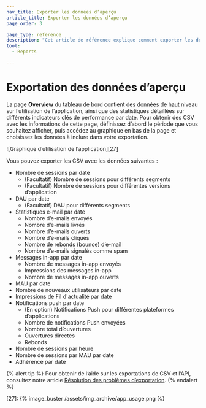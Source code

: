 ```yaml
---
nav_title: Exporter les données d’aperçu
article_title: Exporter les données d’aperçu
page_order: 3

page_type: reference
description: "Cet article de référence explique comment exporter les données sur l’utilisation des applications."
tool: 
  - Reports

---
```


# Exportation des données d’aperçu

La page **Overview** du tableau de bord contient des données de haut niveau sur l’utilisation de l’application, ainsi que des statistiques détaillées sur différents indicateurs clés de performance par date. Pour obtenir des CSV avec les informations de cette page, définissez d’abord le période que vous souhaitez afficher, puis accédez au graphique en bas de la page et choisissez les données à inclure dans votre exportation.

![Graphique d’utilisation de l’application][27]

Vous pouvez exporter les CSV avec les données suivantes :
- Nombre de sessions par date
    - (Facultatif) Nombre de sessions pour différents segments
    - (Facultatif) Nombre de sessions pour différentes versions d’application
- DAU par date
    - (Facultatif) DAU pour différents segments
- Statistiques e-mail par date
    - Nombre d’e-mails envoyés
    - Nombre d’e-mails livrés
    - Nombre d’e-mails ouverts
    - Nombre d’e-mails cliqués
    - Nombre de rebonds (bounce) d’e-mail
    - Nombre d’e-mails signalés comme spam
- Messages in-app par date
    - Nombre de messages in-app envoyés
    - Impressions des messages in-app
    - Nombre de messages in-app ouverts
- MAU par date
- Nombre de nouveaux utilisateurs par date
- Impressions de Fil d'actualité par date
- Notifications push par date
    - (En option) Notifications Push pour différentes plateformes d’applications
    - Nombre de notifications Push envoyées
    - Nombre total d’ouvertures
    - Ouvertures directes
    - Rebonds
- Nombre de sessions par heure
- Nombre de sessions par MAU par date
- Adhérence par date

{% alert tip %}
Pour obtenir de l’aide sur les exportations de CSV et l’API, consultez notre article [Résolution des problèmes d’exportation]({{site.baseurl}}/user_guide/data_and_analytics/export_braze_data/export_troubleshooting/).
{% endalert %}

[27]: {% image_buster /assets/img_archive/app_usage.png %}
